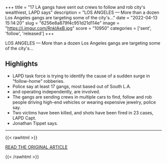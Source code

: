 +++
title = "17 LA gangs have sent out crews to follow and rob city's wealthiest, LAPD says"
description = "LOS ANGELES — More than a dozen Los Angeles gangs are targeting some of the city's..."
date = "2022-04-13 15:14:20"
slug = "6256e8a879f4c951d21d114e"
image = "https://i.imgur.com/RnkIAeB.jpg"
score = "10950"
categories = ['sent', 'follow', 'released']
+++

LOS ANGELES — More than a dozen Los Angeles gangs are targeting some of the city's...

## Highlights

- LAPD task force is trying to identify the cause of a sudden surge in "follow-home" robberies.
- Police say at least 17 gangs, most based out of South L.A.
- and operating independently, are involved.
- The gangs are sending crews in multiple cars to find, follow and rob people driving high-end vehicles or wearing expensive jewelry, police say.
- Two victims have been killed, and shots have been fired in 23 cases, LAPD Capt.
- Jonathan Tippet says.

---

{{< rawhtml >}}
  <p class="article-category">
    <a target="_blank" href="https://www.sfgate.com/news/article/17-LA-gangs-have-sent-out-crews-to-follow-and-rob-17076319.php">READ THE ORIGINAL ARTICLE</a>
  </p>
{{< /rawhtml >}}
